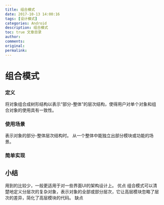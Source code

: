 ```yaml
---
title: 组合模式
date: 2017-10-13 14:00:16
tags: [设计模式]
categories: Android
description: 组合模式
toc: true 文章目录
author:
comments:
original:
permalink: 
---
```

# 组合模式
### 定义
将对象组合成树形结构以表示“部分-整体”的层次结构，使得用户对单个对象和组合对象的使用具有一致性。
### 使用场景
表示对象的部分-整体层次结构时。
从一个整体中能独立出部分模块或功能的场景。
### 简单实现



## 小结
用到的比较少，一般更适用于对一些界面UI的架构设计上。
优点
组合模式可以清楚地定义分层次的复杂对象，表示对象的全部或部分层次，它让高层模块忽略了层次的差异，简化了高层模块的代码。
缺点